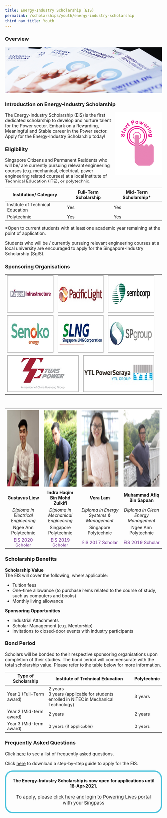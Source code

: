 ```yaml
---
title: Energy-Industry Scholarship (EIS)
permalink: /scholarships/youth/energy-industry-scholarship
third_nav_title: Youth
---
```

### Overview

![Energy Industry Scholarship](/images/scholarships/youth/EIS_sub.jpg)

### Introduction on Energy-Industry Scholarship

<div style="float: right;">
    <a href="#NearHyperLinkLoginSingPass">
        <img alt="Start Powering" src="/images/common/start_powering.png" style="width: 150px; height: 200px;"/>
    </a>
</div>

The Energy-Industry Scholarship (EIS) is the first dedicated scholarship to develop and nurture talent for the Power sector. Embark on a Rewarding, Meaningful and Stable career in the Power sector. Apply for the Energy-Industry Scholarship today!

### Eligibility
Singapore Citizens and Permanent Residents who will be/ are currently pursuing relevant engineering courses (e.g. mechanical, electrical, power engineering related courses) at a local Institute of Technical Education (ITE), or polytechnic.

|Institution/ Category|Full-Term Scholarship|Mid-Term Scholarship*|
----------------------|---------------------|---------------------|
Institute of Technical Education|Yes|Yes|
Polytechnic|Yes|Yes|  

*Open to current students with at least one academic year remaining at the point of application.

Students who will be / currently pursuing relevant engineering courses at a local university are encouraged to apply for the Singapore-Industry Scholarship (SgIS). 

### Sponsoring Organisations
<table class="no-border">
    <tbody>
        <tr>
            <td style="text-align: center;">
                <a href="http://www.kepinfra.com/"><img alt="Keppel Infrastructure" src="/images/common/partner-logos/keppel_infrastructure.jpg" style="width: 250px; height: 120px;"></a>
             </td>
             <td colspan="2" style="text-align: center;">
                <a href="https://www.pacificlight.com.sg/"><img alt="PacificLight Power" src="/images/common/partner-logos/pacific_light.jpg" style="width: 250px; height: 120px;"></a>
             </td>
             <td style="text-align: center;">
                <a href="https://www.sembcorp.com/"><img alt="Sembcorp Industries" src="/images/common/partner-logos/sembcorp.jpg" style="width: 250px; height: 120px;"></a>
             </td>
        </tr>
        <tr>
            <td style="text-align: center;">
                <a href="https://www.senokoenergy.com/"><img alt="Senoko Energy" src="/images/common/partner-logos/senoko_new.jpg" style="width: 250px; height: 120px;"></a>
             </td>
             <td colspan="2" style="text-align: center;">
                <a href="https://www.slng.com.sg/"><img alt="Singapore LNG Corporation" src="/images/common/partner-logos/singapore_lng_corporation.jpg" style="width: 250px; height: 120px;"></a>
             </td>             
             <td style="text-align: center;">
                <a href="https://www.spgroup.com.sg/"><img alt="Singapore Power" src="/images/common/partner-logos/sp_group.png" style="width: 250px; height: 120px;"></a>
             </td>
        </tr>
        <tr>
            <td colspan="2" style="text-align: center;">
                <a href="https://www.tuaspower.com.sg/"><img alt="Tuas Power" src="/images/common/partner-logos/tuas_power.jpg" style="width: 250px; height: 120px;"></a>
            </td>
            <td colspan="2" style="text-align: center;">
                <a href="https://ytlpowerseraya.com.sg/"><img alt="YTL PowerSeraya" src="/images/common/partner-logos/ytl_power_seraya.jpg" style="width: 250px; height: 120px;"></a>
            </td>
            <td>&nbsp;</td>
        </tr>
    </tbody>
</table>

&nbsp;  

[//]: # (showcase stories of scholars)

<table>
    <tr>
        <td style="text-align: center;">
            <img alt="Photograph" src="/images/scholarships/youth/profile_photo_gl.png"  style="height: 250px;"/>
        </td>
        <td style="text-align: center;">
            <img alt="Photograph" src="/images/scholarships/youth/profile_photo_ihbmz.png" style="height: 250px;"/>
        </td>
        <td style="text-align: center;">
            <img alt="Photograph" src="/images/scholarships/youth/profile_photo_vl.png" style="height: 250px;"/>
        </td>
        <td style="text-align: center;">
            <img alt="Photograph" src="/images/scholarships/youth/profile_photo_mabs.png" style="height: 250px;"/>
        </td>
    </tr>
    <tr>
        <td style="text-align: center;">
            <strong>Gustavus Liew</strong>
        </td>
        <td style="text-align: center;">
            <strong>Indra Haqim Bin Mohd Zulkifi</strong>
        </td>
        <td style="text-align: center;">
            <strong>Vera Lam</strong>
        </td>
        <td style="text-align: center;">
            <strong>Muhammad Afiq Bin Sapuan</strong>
        </td>
    </tr>   
    <tr>
        <td style="text-align: center;">
            <span style="font-style: italic;">
                Diploma in Electrical Engineering
            </span>
        </td>
        <td style="text-align: center;">
            <span style="font-style: italic;">
                Diploma in Mechanical Engineering
            </span>
        </td>
        <td style="text-align: center;">
            <span style="font-style: italic;">
                Diploma in Energy Systems & Management
            </span>
        </td>
        <td style="text-align: center;">
            <span style="font-style: italic;">
                Diploma in Clean Energy Management
            </span>
        </td>
    </tr>
    <tr>
        <td style="text-align: center;">
            <span style="">
                Ngee Ann Polytechnic
            </span>
        </td>
        <td style="text-align: center;">
            <span style="">
                Singapore Polytechnic
            </span>
        </td>
        <td style="text-align: center;">
            <span style="">
                Singapore Polytechnic
            </span>
        </td>
        <td style="text-align: center;">
            <span style="">
                Ngee Ann Polytechnic
            </span>
        </td>
    </tr> 
    <tr>
        <td style="text-align: center;">
            <span style="color: #6A288A;">
                EIS 2020 Scholar
            </span>
        </td>
        <td style="text-align: center;">
            <span style="color: #6A288A;">
                EIS 2019 Scholar
            </span>
        </td>
        <td style="text-align: center;">
            <span style="color: #6A288A;">
                EIS 2017 Scholar
            </span>
        </td>
        <td style="text-align: center;">
            <span style="color: #6A288A;">
                EIS 2019 Scholar
            </span>
        </td>
    </tr>    
</table>

### Scholarship Benefits

**Scholarship Value**  
The EIS will cover the following, where applicable:
* Tuition fees
* One-time allowance (to purchase items related to the course of study, such as computers and books)
* Monthly living allowance

**Sponsoring Opportunities**  
* Industrial Attachments
* Scholar Management (e.g. Mentorship)
* Invitations to closed-door events with industry participants

### Bond Period
Scholars will be bonded to their respective sponsoring organisations upon completion of their studies. The bond period will commensurate with the total scholarship value. Please refer to the table below for more information.

|Type of Scholarship|Institute of Technical Education|Polytechnic|
|-------------------|--------------------------------|-----------|
|Year 1 (Full-Term award)|2 years <br/>3 years (applicable for students enrolled in NITEC in Mechanical Technology)|3 years|
|Year 2 (Mid-term award)|2 years|2 years|
|Year 3 (Mid-term award)|2 years (if applicable)|2 years|

### Frequently Asked Questions
Click <a href="/files/EIS_FAQs_2019%20(28%20Jan%202019).pdf" target="_blank">here</a> to see a list of frequently asked questions.

Click <a href="/files/EIS_ScholarshipApplicationGuide_2017.pdf" target="_blank">here</a> to download a step-by-step guide to apply for the EIS.

<a id="NearHyperLinkLoginSingPass"></a>
<div style="margin:auto; border: 4px solid; border-radius: 25px; padding: 20px 20px; border-color:#4EC4DD ">
    <div style="text-align:center;">
        <strong>
            The Energy-Industry Scholarship is now open for applications until 18-Apr-2021.
        </strong>
        <br>
        <br>
    </div>
    <div style="text-align:center;" >
        <span style="text-align:center; font-size: 15px;">
            To apply, please <a href="https://apply.poweringlives.gov.sg/SPLogin/default.aspx">click here and login to Powering Lives portal</a> with your Singpass
        </span>
    </div>
</div>
